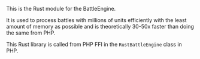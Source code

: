This is the Rust module for the BattleEngine.

It is used to process battles with millions of units efficiently with
the least amount of memory as possible and is theoretically 30-50x faster than doing the same from PHP.

This Rust library is called from PHP FFI in the `RustBattleEngine` class in PHP.
